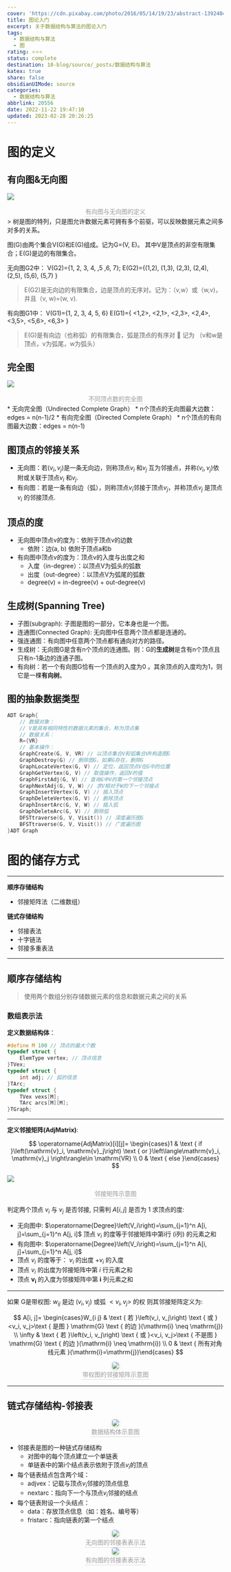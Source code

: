 ```yaml
---
cover: 'https://cdn.pixabay.com/photo/2016/05/14/19/23/abstract-1392404__340.jpg'
title: 图论入门
excerpt: 关于数据结构与算法的图论入门
tags:
  - 数据结构与算法
  - 图
rating: ⭐⭐⭐
status: complete
destination: 10-blog/source/_posts/数据结构与算法
katex: true
share: false
obsidianUIMode: source
categories:
  - 数据结构与算法
abbrlink: 20556
date: 2022-11-22 19:47:10
updated: 2023-02-28 20:26:25
---
```

# 图的定义

## 有向图&无向图
![](https://i.imgur.com/H7bgnXS.png)
<center>

</center>
<center>
    <div style="color:orange; border-bottom: 1px solid #d9d9d9;
    display: inline-block;
    color: #999;
    padding: 2px;"> 有向图与无向图的定义
    </div>
</center>
> 树是图的特列，只是图允许数据元素可拥有多个前驱，可以反映数据元素之间多对多的关系。

图(G)由两个集合V(G)和E(G)组成。记为G=(V, E)。
其中V是顶点的非空有限集合；E(G)是边的有限集合。

无向图G2中：
V(G2)={1, 2, 3, 4, ,5 ,6, 7}; 
E(G2)={(1,2), (1,3), (2,3), (2,4), (2,5), (5,6), (5,7) }

> E(G2)是无向边的有限集合，边是顶点的无序对。记为：（v,w）或（w,v)，并且（v, w)=(w, v).

有向图G1中： 
V(G1)={1, 2, 3, 4, 5, 6} 
E(G1)={ <1,2>, <2,1>, <2,3>, <2,4>, <3,5>, <5,6>, <6,3> }

> E(G)是有向边（也称弧）的有限集合，弧是顶点的有序对  记为 （v和w是顶点，v为弧尾，w为弧头）

## 完全图
![](https://i.imgur.com/QHIMFNI.png)
<center>
    <div style="color:orange; border-bottom: 1px solid #d9d9d9;
    display: inline-block;
    color: #999;
    padding: 2px;"> 不同顶点数的完全图
    </div>
</center>
* 无向完全图（Undirected Complete Graph）
    * n个顶点的无向图最大边数：edges = n(n-1)/2 
* 有向完全图（Directed Complete Graph） 
    * n个顶点的有向图最大边数：edges = n(n-1)

## 图顶点的邻接关系
* 无向图：若$(v_i ,v_j)$是一条无向边，则称顶点$v_i$ 和$v_j$ 互为邻接点，并称$(v_i , v_j)$依附或关联于顶点$v_i$ 和$v_j$. 
* 有向图：若是一条有向边（弧），则称顶点$v_i$邻接于顶点$v_j$，并称顶点$v_j$ 是顶点$v_i$ 的邻接顶点.

## 顶点的度
* 无向图中顶点v的度为：依附于顶点v的边数 
    * 依附：边(a, b) 依附于顶点a和b 
* 有向图中顶点v的度为：顶点v的入度与出度之和 
    * 入度（in-degree）：以顶点V为弧头的弧数 
    * 出度（out-degree）：以顶点V为弧尾的弧数  
    * degree(v) = in-degree(v) + out-degree(v)

## 生成树(Spanning Tree)
* 子图(subgraph): 子图是图的一部分，它本身也是一个图。
* 连通图(Connected Graph): 无向图中任意两个顶点都是连通的。
* 强连通图：有向图中任意两个顶点都有通向对方的路径。
* 生成树：无向图G是含有n个顶点的连通图。则：G的**生成树**是含有n个顶点且只有n-1条边的连通子图。
* 有向树：若一个有向图G恰有一个顶点的入度为0 。其余顶点的入度均为1，则它是一棵**有向树**。

## 图的抽象数据类型
```C
ADT Graph{ 
	// 数据对象： 
	// V是具有相同特性的数据元素的集合，称为顶点集 
	// 数据关系： 
	R={VR} 
	// 基本操作： 
	GraphCreate(G, V, VR) // 以顶点集合V和弧集合VR构造图G				 
    GraphDestroy(G) // 删除图G，如果G存在，删除G 
	GraphLocateVertex(G, V) // 定位，返回顶点V在G中的位置 	 
    GraphGetVertex(G, V) // 取值操作，返回V的值
    GraphFirstAdj(G, V) // 查询G中V的第一个邻接顶点 
    GraphNextAdj(G, V, W) // 求V相对于W的下一个邻接点 
    GraphInsertVertex(G, V) // 插入顶点 
    GraphDeleteVertex(G, V) // 删除顶点 
    GraphInsertArc(G, V, W) // 插入弧 
    GraphDeleteArc(G, V) // 删除弧 
    DFSTtraverse(G, V, Visit()) // 深度遍历图G 
    BFSTtraverse(G, V, Visit()) // 广度遍历图
}ADT Graph
```

# 图的储存方式
---
**顺序存储结构**
* 邻接矩阵法（二维数组）

**链式存储结构**
* 邻接表法
* 十字链法
* 邻接多重表法
---
## 顺序存储结构
> 使用两个数组分别存储数据元素的信息和数据元素之间的关系

### 数组表示法

**定义数据结构体**：
```C
#define M 100 // 顶点的最大个数 
typedef struct { 
	ElemType vertex; // 顶点信息 
}TVex; 
typedef struct { 
	int adj; // 弧的信息 
}TArc; 
typedef struct { 
	TVex vexs[M]; 
	TArc arcs[M][M]; 
}TGraph;
```


----

**定义邻接矩阵(AdjMatrix)**:

$$
\operatorname{AdjMatrix}[i][j]= \begin{cases}1 & \text { if }\left(\mathrm{v}_i, \mathrm{v}_j\right) \text { or 
 }\left\langle\mathrm{v}_i, \mathrm{v}_j \right\rangle\in \mathrm{VR} \\ 0 & \text { else }\end{cases}
 $$


![](https://i.imgur.com/MPWrUUh.png)
<center>
    <div style="color:orange; border-bottom: 1px solid #d9d9d9;
    display: inline-block;
    color: #999;
    padding: 2px;"> 邻接矩阵示意图
    </div>
</center>


判定两个顶点 $v_i$ 与 $v_j$ 是否邻接, 只需判 $A[i, j]$ 是否为 1
求顶点的度:
* 无向图中: $\operatorname{Degree}\left(V_i\right)=\sum_{j=1}^n A[i, j]=\sum_{j=1}^n A[j, i]$
顶点 $v_i$ 的度等于邻接矩阵中第i行 (i列) 的元素之和
* 有向图中: $\operatorname{Degree}\left(V_i\right)=\sum_{j=1}^n A[i, j]+\sum_{j=1}^n A[j, i]$
* 顶点 $v_i$ 的度等于： $v_i$ 的出度 $+v_i$ 的入度
* 顶点 $v_i$ 的出度为邻接矩阵中第 $i$ 行元素之和
* 顶点 $\mathbf{v}_{\mathbf{i}}$ 的入度为邻接矩阵中第 $\mathbf{i}$ 列元素之和

____

如果 G是带权图: $w_{i j}$ 是边 $\left(v_i, v_j\right)$ 或弧 $<v_i, v_j>$ 的权 则其邻接矩阵定义为:

$$
A[i, j]= \begin{cases}W_{i j} & \text { 若 }\left(v_i, v_j\right) \text { 或 }<v_i, v_j>\text { 是图 } \mathrm{G} \text { 的边 }(\mathrm{i} \neq \mathrm{j}) \\ \infty & \text { 若 }\left(v_i, v_j\right) \text { 或 }<v_i, v_j>\text { 不是图 } \mathrm{G} \text { 的边 }(\mathrm{i} \neq \mathrm{i}) \\ 0 & \text { 所有对角线元素 }(\mathrm{i}=\mathrm{j})\end{cases}
$$

<center>
    <img style="border-radius: 0.3125em;
    box-shadow: 0 2px 4px 0 rgba(34,36,38,.12),0 2px 10px 0 rgba(34,36,38,.08);"
    src="https://i.imgur.com/JVnUXAJ.png">
    <br>
    <div style="color:orange; border-bottom: 1px solid #d9d9d9;
    display: inline-block;
    color: #999;
    padding: 2px;">带权图的邻接矩阵示意图
    </div>
</center>

____
## 链式存储结构-邻接表

<center>
    <img style="border-radius: 0.3125em;
    box-shadow: 0 2px 4px 0 rgba(34,36,38,.12),0 2px 10px 0 rgba(34,36,38,.08);"
    src="https://i.imgur.com/EtfXrwC.png">
    <br>
    <div style="color:orange; border-bottom: 1px solid #d9d9d9;
    display: inline-block;
    color: #999;
    padding: 2px;">数据结构体示意图
    </div>
</center>

* 邻接表是图的一种链式存储结构 
	* 对图中的每个顶点建立一个单链表 
	* 单链表中的第i个结点表示依附于顶点$v_i$的顶点 
* 每个链表结点包含两个域： 
	* adjvex：记载与顶点$v_i$邻接的顶点信息 
	* nextarc：指向下一个与顶点$v_i$邻接的结点 
* 每个链表附设一个头结点： 
	* data：存放顶点信息（如：姓名、编号等） 
	* fristarc：指向链表的第一个结点

<center>
    <img style="border-radius: 0.3125em;
    box-shadow: 0 2px 4px 0 rgba(34,36,38,.12),0 2px 10px 0 rgba(34,36,38,.08);"
    src="https://i.imgur.com/JCrHdkR.png">
    <br>
    <div style="color:orange; border-bottom: 1px solid #d9d9d9;
    display: inline-block;
    color: #999;
    padding: 2px;">无向图的邻接表表示法
    </div>
</center>

<center>
    <img style="border-radius: 0.3125em;
    box-shadow: 0 2px 4px 0 rgba(34,36,38,.12),0 2px 10px 0 rgba(34,36,38,.08);"
    src="https://i.imgur.com/ok7J6h4.png">
    <br>
    <div style="color:orange; border-bottom: 1px solid #d9d9d9;
    display: inline-block;
    color: #999;
    padding: 2px;">有向图的邻接表表示法
    </div>
</center>
